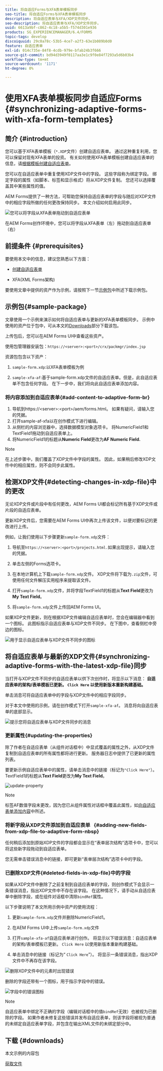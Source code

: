```yaml
---
title: 将自适应Forms与XFA表单模板同步
seo-title: 将自适应Forms与XFA表单模板同步
description: 将自适应表单与XFA/XDP文件同步。
seo-description: 将自适应表单与XFA/XDP文件同步。
uuid: 6613a9bf-c862-4c18-a5b5-f574d301e936
products: SG_EXPERIENCEMANAGER/6.4/FORMS
topic-tags: develop
discoiquuid: 29c0a78c-53b5-4ce7-a2f3-63e1b089b0d0
feature: 自适应表单
exl-id: 014c735e-84f8-4cdb-979e-bfab24b3f666
source-git-commit: bd94d3949f0117aa3e1c9f0e84f7293a5d6b03b4
workflow-type: tm+mt
source-wordcount: '1171'
ht-degree: 0%

---
```


# 使用XFA表单模板同步自适应Forms {#synchronizing-adaptive-forms-with-xfa-form-templates}

## 简介 {#introduction}

您可以基于XFA表单模板（`*.XDP`文件）创建自适应表单。 通过这种重复利用，您可以保留对现有XFA表单的投资。 有关如何使用XFA表单模板创建自适应表单的信息，请[根据模板创建自适应表单](/help/forms/using/creating-adaptive-form.md#p-create-an-adaptive-form-based-on-an-xfa-form-template-p)。

您可以在自适应表单中重复使用XDP文件中的字段。 这些字段称为绑定字段。 绑定字段的属性（如脚本、标签和显示格式）将从XDP文件复制。 您还可以选择覆盖其中某些属性的值。

AEM Forms提供了一种方法，可帮助您保持自适应表单的字段与随后对XDP文件中的相应字段所做的任何更改保持同步。 本文介绍如何启用此同步。

![您可以将字段从XFA表单拖动到自适应表单](assets/drag-drop-xfa.gif.gif)

在AEM Forms创作环境中，您可以将字段从XFA表单（左）拖动到自适应表单（右）

## 前提条件 {#prerequisites}

要使用本文中的信息，建议您熟悉以下方面：

* [创建自适应表单](/help/forms/using/creating-adaptive-form.md)

* XFA(XML Forms架构)

要使用文章中提供的资产作为示例，请按照下一节[示例包](/help/forms/using/synchronizing-adaptive-forms-xfa.md#p-sample-package-p)中所述下载示例包。

## 示例包{#sample-package}

文章使用一个示例来演示如何将自适应表单与更新的XFA表单模板同步。 示例中使用的资产位于包中，可从本文的[Downloads](/help/forms/using/synchronizing-adaptive-forms-xfa.md#p-downloads-p)部分下载该包。

上传包后，您可以在AEM Forms UI中查看这些资产。

使用包管理器安装包：`https://<server>:<port>/crx/packmgr/index.jsp`

资源包包含以下资产：

1. `sample-form.xdp`:以XFA表单模板为例

1. `sample-xfa-af`:基于sample-form.xdp文件的自适应表单。但是，此自适应表单不包含任何字段。 在下一步中，我们将向此自适应表单添加内容。

### 将内容添加到自适应表单{#add-content-to-adaptive-form-br}

1. 导航到https://&lt;server>:&lt;port>/aem/forms.html。 如果有疑问，请输入您的凭据。
1. 打开sample-af-xfa以在创作模式下进行编辑。
1. 从侧栏的内容浏览器中，选择数据模型对象选项卡。 将NumericField1和TextField1拖动到自适应表单上。
1. 将NumericField1的标题从&#x200B;**Numeric Field**&#x200B;更改为&#x200B;**AF Numeric Field.**

>[!NOTE]
>
>在上述步骤中，我们覆盖了XDP文件中字段的属性。 因此，如果稍后修改XDP文件中的相应属性，则不会同步此属性。

## 检测XDP文件{#detecting-changes-in-xdp-file}中的更改

无论XDP文件或片段中有任何更改，AEM Forms UI都会标记所有基于XDP文件或片段的自适应表单。

更新XDP文件后，您需要在AEM Forms UI中再次上传该文件，以便对要标记的更改进行上传。

例如，让我们使用以下步骤更新`sample-form.xdp`文件：

1. 导航至`https://<server>:<port>/projects.html.`如果出现提示，请输入您的凭据。
1. 单击左侧的Forms选项卡。
1. 在本地计算机上下载`sample-form.xdp`文件。 XDP文件将下载为`.zip`文件，可使用任何文件解压实用程序来提取该文件。

1. 打开`sample-form.xdp`文件，并将字段TextField1的标题从&#x200B;**Text Field**&#x200B;更改为&#x200B;**My Text Field**。

1. 将`sample-form.xdp`文件上传回AEM Forms UI。

如果XDP文件更新，则在根据XDP文件编辑自适应表单时，您会在编辑器中看到一个图标。 此图标指示自适应表单与XDP文件不同步。 在下图中，查看侧栏中旁边的图标。

![用于显示自适应表单与XDP文件不同步的图标](assets/sync-af-xfa.png)

## 将自适应表单与最新的XDP文件{#synchronizing-adaptive-forms-with-the-latest-xdp-file}同步

当打开与XDP文件不同步的自适应表单以供下次创作时，将显示以下消息：
**自适应表单的架构/表单模板已更新。 `Click Here` 以使用新版本重新构建基础。**

单击消息可将自适应表单中的字段与XDP文件中的相应字段同步。

对于本文中使用的示例，请在创作模式下打开`sample-xfa-af`。 消息将向自适应表单的底部显示。

![提示您将自适应表单与XDP文件同步的消息](assets/sync-af-xfa-1.png)

### 更新属性{#updating-the-properties}

除了作者在自适应表单（从组件对话框中）中显式覆盖的属性之外，从XDP文件复制到自适应表单的所有属性都将进行更新。 服务器日志中提供了已更新的属性列表。

要更新示例自适应表单中的属性，请单击消息中的链接（标记为`"Click Here"`）。 TextField1的标题从&#x200B;**Text Field**&#x200B;更改为&#x200B;**My Text Field**。

![update-property](assets/update-property.png)

>[!NOTE]
>
>标签AF数值字段未更改，因为您已从组件属性对话框中覆盖此属性，如[向自适应表单添加内容](#p-add-content-to-adaptive-form-br-p)中所述。

### 将新字段从XDP文件添加到自适应表单   {#adding-new-fields-from-xdp-file-to-adaptive-form-nbsp}

任何稍后添加到原始XDP文件的字段都会显示在“表单层次结构”选项卡中，您可以将这些新字段拖动到自适应表单。

您无需单击错误消息中的链接，即可更新“表单层次结构”选项卡中的字段。

### 已删除XDP文件{#deleted-fields-in-xdp-file}中的字段

如果从XDP文件中删除了之前复制到自适应表单的字段，则创作模式下会显示一条错误消息，指出XDP文件中不存在该字段。 在这种情况下，请手动从自适应表单中删除字段，或在组件对话框中清除`bindRef`属性。

以下步骤说明了本文所用示例中资产的使用流程：

1. 更新`sample-form.xdp`文件并删除NumericField1。
1. 在AEM Forms UI中上传`sample-form.xdp`文件
1. 打开`sample-xfa-af`自适应表单进行创作。 将显示以下错误消息：自适应表单的架构/表单模板已更新。 `Click Here` 以使用新版本重新构建基础。

1. 单击消息中的链接（标记为“ `Click Here`”）。 将显示一条错误消息，指出XDP文件中不再存在该字段。

![删除XDP文件中的元素时出现错误](assets/no-element-xdp.png)

删除的字段还带有一个图标，用于指示字段中的错误。

![字段中的错误图标](assets/error-field.png)

>[!NOTE]
>
>自适应表单中绑定不正确的字段（编辑对话框中的值`bindRef`无效）也被视为已删除的字段。 如果作者未修复这些错误并发布自适应表单，则该字段将被视为普通的未绑定自适应表单字段，并包含在输出XML文件的未绑定部分中。

## 下载 {#downloads}

本文示例的内容包

[获取文件](assets/sample-xfa-af-sync-1.0.zip)

